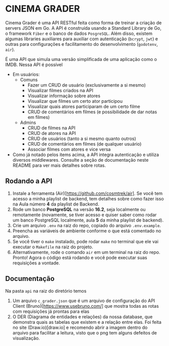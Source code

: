 # CINEMA GRADER

Cinema Grader é uma API RESTful feita como forma de treinar a criação de servers JSON em Go. 
A API é construída usando a Standard Library de Go, o framework `Fiber` e o banco de dados `PosgreSQL`. Além disso,
existem algumas libraries auxiliares para auxiliar com autenticação (`bcrypt`, `jwt`) e outras para configurações e facilitamento do desenvolvimento
(`godotenv`, `air`).

É uma API que simula uma versão simplificada de uma aplicação como o IMDB. Nessa API é possível
- Em usuários:
  - Comuns
    - Fazer um CRUD de usuário (exclusivamente a si mesmo)
    - Visualizar filmes criados na API
    - Visualizar informação sobre atores
    - Visualizar que filmes um certo ator participou
    - Visualizar quais atores participaram de um certo filme
    - CRUD de comentários em filmes (e possibilidade de dar notas em filmes)
  - Admins
    - CRUD de filmes na API
    - CRUD de atores na API
    - CRUD de usuários (tanto a si mesmo quanto outros)
    - CRUD de comentários em filmes (de qualquer usuário)
    - Associar filmes com atores e vice versa
- Como já notado pelos items acima, a API integra autenticação e utiliza diversos middlewares. Consulte a seção de documentação neste README para ver mais detalhes sobre rotas.

## Rodando a API
1. Instale a ferramenta (Air)[https://github.com/cosmtrek/air]. Se você tem acesso a minha playlist de backend, tem detalhes sobre como fazer isso na Aula número **4** da playlist de Backend.
2. Rode um banco **PostgreSQL** na versão **16.2**, seja localmente ou remotamente (novamente, se tiver acesso e quiser saber como rodar um banco PostgreSQL localmente, aula **5** da minha playlist de backend).
3. Crie um arquivo `.env` na raiz do repo, copiado do arquivo `.env.example`.
4. Preencha as variáveis de ambiente conforme o que está comentado no arquivo.
5. Se você tiver o `make` instalado, pode rodar `make` no terminal que ele vai executar o `Makefile` na raiz do projeto.
6. Alternativamente, rode o comando `air` em um terminal na raiz do repo. Pronto! Agora o código está rodando e você pode executar suas requisições a vontade.

## Documentação
Na pasta `api` na raiz do diretório temos
1. Um arquivo `c_grader.json` que é um arquivo de configuração do API Client (Bruno)[https://www.usebruno.com/] que mostra todas as rotas com requisições já prontas para elas
2. O DER (Diagrama de entidades e relações) da nossa database, que demonstra quais as tabelas que existem e a relação entre elas. Foi feita no site (Draw.io)[draw.io] e recomendo abrir a imagem dentro do arquivo para facilitar a leitura, visto que o png tem alguns defeitos de visualização.